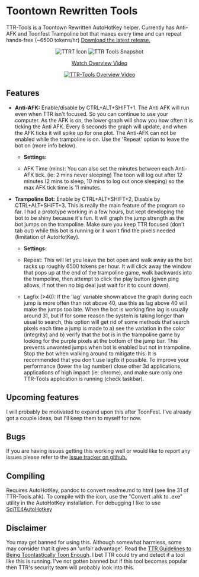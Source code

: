 Toontown Rewritten Tools
=======
TTR-Tools is a Toontown Rewritten AutoHotKey helper. Currently has Anti-AFK and Toonfest Trampoline bot that maxes every time and can repeat hands-free (~6500 tokens/hr)
[Download the latest release.](https://github.com/thezoid/TTR-Tools/releases)
<p align="center"><img src="http://i.imgur.com/HpzGcPy.png" alt="TTRT Icon"/>  <img src="http://i.imgur.com/RC0feE1.png" alt="TTR Tools Snapshot"/></p>
<p align="center">
<p align="center"><a href="https://www.youtube.com/watch?v=nyd5mGpnBXA">Watch Overview Video</a></p><p align="center"><a href="https://www.youtube.com/watch?v=nyd5mGpnBXA"><img src="https://img.youtube.com/vi/nyd5mGpnBXA/0.jpg" alt="TTR-Tools Overview Video"/></a></p>
</p>

Features
-------
 - **Anti-AFK:** Enable/disable by CTRL+ALT+SHIFT+1. The Anti AFK will run even when TTR isn't focused. So you can continue to use your computer. As the AFK is on, the lower graph will show you how often it is ticking the Anti AFK. Every 6 seconds the graph will update, and when the AFK ticks it will spike up for one plot. The Anti-AFK can not be enabled while the trampoline is on. Use the 'Repeat' option to leave the bot on (more info below).
	 - **Settings:**

	 - AFK Time (mins): You can also set the minutes between each Anti-AFK tick. (ie: 2 mins never sleeping) The toon will log out after 12 minutes (2 mins to sleep, 10 mins to log out once sleeping) so the max AFK tick time is 11 minutes. 

 - **Trampoline Bot:** Enable by CTRL+ALT+SHIFT+2, Disable by CTRL+ALT+SHIFT+3. This is really the main feature of the program so far. I had a prototype working in a few hours, but kept developing the bot to be shiny because it's fun. It will graph the jump strength as the bot jumps on the trampoline. Make sure you keep TTR focused (don't tab out) while this bot is running or it won't find the pixels needed (limitation of AutoHotKey).
	 - **Settings:**

	 - Repeat: This will let you leave the bot open and walk away as the bot racks up roughly 6500 tokens per hour. It will click away the window that pops up at the end of the trampoline game, walk backwards into the trampoline, then attempt to click the play button (given ping allows, if not then no big deal just wait for it to count down).

	 - Lagfix (>40): If the 'lag' variable shown above the graph during each jump is more often than not above 40, use this as lag above 40 will make the jumps too late. When the bot is working fine lag is usually around 31, but if for some reason the system is taking longer than usual to search, this option will get rid of some methods that search pixels each time a jump is made to a) see the variation in the color (integrity) and b) verify that the bot is in the trampoline game by looking for the purple pixels at the bottom of the jump bar. This prevents unwanted jumps when bot is enabled but not in trampoline. Stop the bot when walking around to mitigate this. It is recommended that you don't use lagfix if possible. To improve your performance (lower the lag number) close other 3d applications, applications of high impact (ie: chrome), and make sure only one TTR-Tools application is running (check taskbar).

Upcoming features
-------
I will probably be motivated to expand upon this after ToonFest. I've already got a couple ideas, but I'll keep them to myself for now.
	
Bugs
-------
If you are having issues getting this working well or would like to report any issues please refer to the [issue tracker on github.](https://github.com/thezoid/TTR-Tools/issues)

Compiling
-------
Requires AutoHotKey, pandoc to convert readme.md to html (see line 31 of TTR-Tools.ahk). To compile with the icon, use the "Convert .ahk to .exe" utility in the AutoHotKey installation. For debugging I like to use [SciTE4AutoHotkey](http://fincs.ahk4.net/scite4ahk/)

Disclaimer
-------
You may get banned for using this. Although somewhat harmless, some may consider that it gives an 'unfair advantage'. Read the [TTR Guidelines to Being Toontastically Toon Enough](https://www.toontownrewritten.com/terms). I bet TTR could try and detect if a tool like this is running. I've not gotten banned but if this tool becomes popular then TTR's security team will probably look into this.